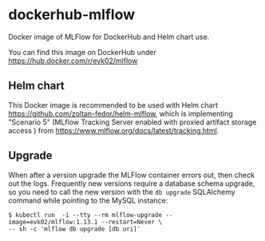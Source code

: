 # dockerhub-mlflow
Docker image of MLFlow for DockerHub and Helm chart use.

You can find this image on DockerHub under https://hub.docker.com/r/evk02/mlflow


## Helm chart

This Docker image is recommended to be used with Helm chart https://github.com/zoltan-fedor/helm-mlflow,
which is implementing "Scenario 5" (MLflow Tracking Server enabled with proxied artifact storage access
) from https://www.mlflow.org/docs/latest/tracking.html.

## Upgrade

When after a version upgrade the MLFlow container errors out, then check out the logs.
Frequently new versions require a database schema upgrade, so you need to call the new version with
the `db upgrade` SQLAlchemy command while pointing to the MySQL instance:
```
$ kubectl run  -i --tty --rm mlflow-upgrade --image=evk02/mlflow:1.13.1 --restart=Never \
-- sh -c 'mlflow db upgrade [db uri]'
```

